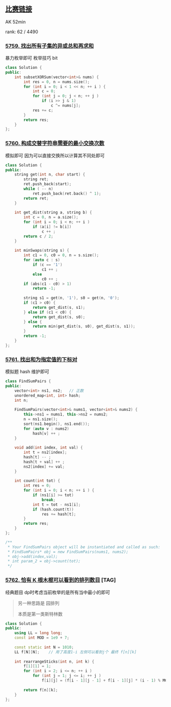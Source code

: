 ## [比赛链接](https://leetcode-cn.com/contest/weekly-contest-241/)

AK 52min

rank: 62 / 4490

### [5759. 找出所有子集的异或总和再求和](https://leetcode-cn.com/problems/sum-of-all-subset-xor-totals/)

暴力枚举即可 枚举技巧 bit

```c++
class Solution {
public:
    int subsetXORSum(vector<int>& nums) {
        int res = 0, n = nums.size();
        for (int i = 0; i < 1 << n; ++ i ) {
            int c = 0;
            for (int j = 0; j < n; ++ j )
                if (i >> j & 1)
                    c ^= nums[j];
            res += c;
        }
        return res;
    }
};
```


### [5760. 构成交替字符串需要的最小交换次数](https://leetcode-cn.com/problems/minimum-number-of-swaps-to-make-the-binary-string-alternating/)

模拟即可 因为可以直接交换所以计算其不同处即可

```c++
class Solution {
public:
    string get(int n, char start) {
        string ret;
        ret.push_back(start);
        while ( -- n)
            ret.push_back(ret.back() ^ 1);
        return ret;
    }
    
    int get_dist(string a, string b) {
        int c = 0, n = a.size();
        for (int i = 0; i < n; ++ i )
            if (a[i] != b[i])
                c ++ ;
        return c / 2;
    }
    
    int minSwaps(string s) {
        int c1 = 0, c0 = 0, n = s.size();
        for (auto c : s)
            if (c == '1')
                c1 ++ ;
            else
                c0 ++ ;
        if (abs(c1 - c0) > 1)
            return -1;
        
        string s1 = get(n, '1'), s0 = get(n, '0');
        if (c1 > c0) {
            return get_dist(s, s1);
        } else if (c1 < c0) {
            return get_dist(s, s0);
        } else {
            return min(get_dist(s, s0), get_dist(s, s1));
        }
        return -1;
    }
};
```

### [5761. 找出和为指定值的下标对](https://leetcode-cn.com/problems/finding-pairs-with-a-certain-sum/)

模拟题 hash 维护即可

```c++
class FindSumPairs {
public:
    vector<int> ns1, ns2;   // 正数
    unordered_map<int, int> hash;
    int n;
    
    FindSumPairs(vector<int>& nums1, vector<int>& nums2) {
        this->ns1 = nums1, this->ns2 = nums2;
        n = ns1.size();
        sort(ns1.begin(), ns1.end());
        for (auto v : nums2)
            hash[v] ++ ;
    }
    
    void add(int index, int val) {
        int t = ns2[index];
        hash[t] -- ;
        hash[t + val] ++ ;
        ns2[index] += val;
    }
    
    int count(int tot) {
        int res = 0;
        for (int i = 0; i < n; ++ i ) {
            if (ns1[i] >= tot)
                break;
            int t = tot - ns1[i];
            if (hash.count(t))
                res += hash[t];
        }
        return res;
    }
};

/**
 * Your FindSumPairs object will be instantiated and called as such:
 * FindSumPairs* obj = new FindSumPairs(nums1, nums2);
 * obj->add(index,val);
 * int param_2 = obj->count(tot);
 */
```

### [5762. 恰有 K 根木棍可以看到的排列数目](https://leetcode-cn.com/problems/number-of-ways-to-rearrange-sticks-with-k-sticks-visible/) [TAG]

经典题目 dp时考虑当前枚举的是所有当中最小的即可

> 另一种思路是 园排列
>
> 本质是第一类斯特林数

```c++
class Solution {
public:
    using LL = long long;
    const int MOD = 1e9 + 7;
    
    const static int N = 1010;
    LL f[N][N];    // 用了高度1-i 左侧可以看到j个 最终 f[n][k]
    
    int rearrangeSticks(int n, int k) {
        f[1][1] = 1;
        for (int i = 2; i <= n; ++ i )
            for (int j = 1; j <= i; ++ j )
                f[i][j] = (f[i - 1][j - 1] + f[i - 1][j] * (i - 1) % MOD) % MOD;
        
        return f[n][k];
    }
};
```
